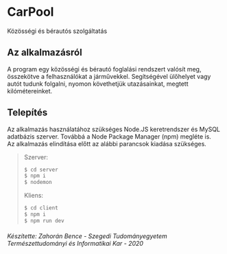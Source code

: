 # CarPool
Közösségi és bérautós szolgáltatás

## Az alkalmazásról
A program egy közösségi és bérautó foglalási rendszert valósít meg,
összekötve a felhasználókat a járművekkel. Segítségével ülőhelyet vagy autót tudunk folgalni,
nyomon követhetjük utazásainkat, megtett kilómétereinket.

## Telepítés
Az alkalmazás használatához szükséges Node.JS keretrendszer és MySQL adatbázis szerver. Továbbá a Node Package Manager (npm)
megléte is.<br/>
Az alkalmazás elindítása előtt az alábbi parancsok kiadása szükséges.
> Szerver:
> ```bash
> $ cd server
> $ npm i
> $ nodemon
> ```
> Kliens:
> ```bash
> $ cd client
> $ npm i
> $ npm run dev
> ```

###### *Készítette: Zahorán Bence - Szegedi Tudományegyetem Természettudományi és Informatikai Kar - 2020*
